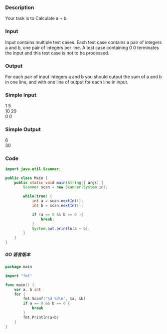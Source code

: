 ### Description
Your task is to Calculate a + b.

### Input
Input contains multiple test cases. Each test case contains a pair of integers a and b, one pair of integers per line. A test case containing 0 0 terminates the input and this test case is not to be processed.

### Output 
For each pair of input integers a and b you should output the sum of a and b in one line, and with one line of output for each line in input.  

### Simple Input
1 5  
10 20  
0 0

### Simple Output
6  
30

### Code
```java
import java.util.Scanner;

public class Main {
    public static void main(String[] args) {
        Scanner scan = new Scanner(System.in);

        while(true) {
            int a = scan.nextInt();
            int b = scan.nextInt();

            if (a == 0 && b == 0 ){
                break;
            }
            System.out.println(a + b);
        }
    }
}
```

##### GO 语言版本
```go
package main

import "fmt"

func main() {
    var a, b int
    for {
        fmt.Scanf("%d %d\n", &a, &b)
        if a == 0 && b == 0 {
            break
        }
        fmt.Println(a+b)
    }
}
```